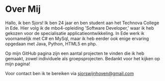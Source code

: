 # Over Mij

Hallo, ik ben Sjors! Ik ben 24 jaar en ben student aan het Technova College in Ede. Hier volg ik de mbo4-opleiding 'Software Developer,' waar ik heb gekozen voor de specialisatie applicatieontwikkeling.
In Ede werk ik voornamelijk met C# en MySql, maar ik heb eerder ook enige ervaring opgedaan met Java, Python, HTML5 en php.

Op mijn GitHub pagina zijn een aantal projecten te vinden die ik heb gemaakt, zowel individuele als groepsprojecten.
Bedankt voor het kijken op mijn pagina!

Voor contact ben ik te bereiken via sjorswijnhoven@gmail.com

<!--
**SjorsWijnhoven/SjorsWijnhoven** is a ✨ _special_ ✨ repository because its `README.md` (this file) appears on your GitHub profile.

Here are some ideas to get you started:

- 🔭 I’m currently working on ...
- 🌱 I’m currently learning ...
- 👯 I’m looking to collaborate on ...
- 🤔 I’m looking for help with ...
- 💬 Ask me about ...
- 📫 How to reach me: ...
- 😄 Pronouns: ...
- ⚡ Fun fact: ...
-->

